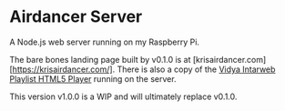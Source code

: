 # Airdancer Server

A Node.js web server running on my Raspberry Pi.

The bare bones landing page built by v0.1.0 is at [krisairdancer.com][https://krisairdancer.com/]. There is also a copy of the [Vidya Intarweb Playlist HTML5 Player](https://github.com/fpgaminer/vip-html5-player) running on the server.

This version v1.0.0 is a WIP and will ultimately replace v0.1.0.